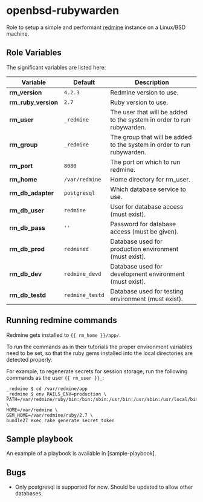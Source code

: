 openbsd-rubywarden
=========

Role to setup a simple and performant [redmine](https://www.redmine.org/) instance on a Linux/BSD machine.

Role Variables
--------------
The significant variables are listed here:

| Variable            | Default         | Description                                                            |
|---------------------|-----------------|------------------------------------------------------------------------|
| **rm_version**      | `4.2.3`         | Redmine version to use.                                                |
| **rm_ruby_version** | `2.7`           | Ruby version to use.                                                   |
| **rm_user**         | `_redmine`      | The user that will be added to the system in order to run rubywarden.  |
| **rm_group**        | `_redmine`      | The group that will be added to the system in order to run rubywarden. |
| **rm_port**         | `8080`          | The port on which to run redmine.                                      |
| **rm_home**         | `/var/redmine`  | Home directory for rm_user.                                            |
| **rm_db_adapter**   | `postgresql`    | Which database service to use.                                         |
| **rm_db_user**      | `redmine`       | User for database access (must exist).                                 |
| **rm_db_pass**      | `''`            | Password for database access (must be given).                          |
| **rm_db_prod**      | `redmined`      | Database used for production environment (must exist).                 |
| **rm_db_dev**       | `redmine_devd`  | Database used for development environment (must exist).                |
| **rm_db_testd**     | `redmine_testd` | Database used for testing environment (must exist).                    |


Running redmine commands
-------------------------------

Redmine gets installed to `{{ rm_home }}/app/`.

To run the commands as in their tutorials the proper environment variables need to be set, so that the ruby gems installed into the local directories are detected properly.

For example, to regenerate secrets for session storage, run the following commands as the user `{{ rm_user }}_`:

```
_redmine $ cd /var/redmine/app
_redmine $ env RAILS_ENV=production \
PATH=/var/redmine/ruby/bin:/bin:/sbin:/usr/bin:/usr/sbin:/usr/local/bin:/usr/local/sbin \
HOME=/var/redmine \
GEM_HOME=/var/redmine/ruby/2.7 \
bundle27 exec rake generate_secret_token
```

Sample playbook
---------------

An example of a playbook is available in [sample-playbook].

Bugs
----

- Only postgresql is supported for now. Should be updated to allow other databases.
